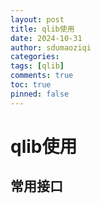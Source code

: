 ```yaml
---
layout: post
title: qlib使用
date: 2024-10-31
author: sdumaoziqi
categories:
tags: [qlib]
comments: true
toc: true
pinned: false
---
```


# qlib使用

## 常用接口

